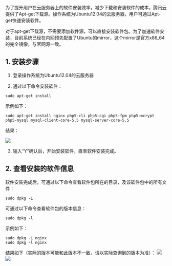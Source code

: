 为了提升用户在云服务器上的软件安装效率，减少下载和安装软件的成本，腾讯云提供了Apt-get下载源。操作系统为Ubuntu12.04的云服务器，用户可通过Apt-get快速安装软件。

对于apt-get下载源，不需要添加软件源，可以直接安装软件包。为了加速软件安装，目前系统已经在内网预先配置了Ubuntu的mirror，这个mirror是官方x86_64的完全镜像，与官网源一致。 

## 1. 安装步骤
1) 登录操作系统为Ubuntu12.04的云服务器

2) 通过以下命令安装软件：

```
sudo apt-get install
```
示例如下：

```
sudo apt-get install nginx php5-cli php5-cgi php5-fpm php5-mcrypt php5-mysql mysql-client-core-5.5 mysql-server-core-5.5
```

结果：

![](http://mccdn.qcloud.com/img56af4dfeb631a.png)

3) 输入“Y”确认后，开始安装软件，直至软件安装完成。

##  2. 查看安装的软件信息
软件安装完成后，可通过以下命令查看软件包所在的目录，及该软件包中的所有文件：

```
sudo dpkg -L 
```

可通过以下命令查看软件包的版本信息：

```
sudo dpkg -l 
```

示例如下：

```
sudo dpkg -L nginx 
sudo dpkg -l nginx
```

结果如下（实际的版本可能和此版本不一致，请以实际查询到的版本为准）：
![](http://mccdn.qcloud.com/img56af4f1d9e433.png)
![](http://mccdn.qcloud.com/img56af4f7f57949.png)
